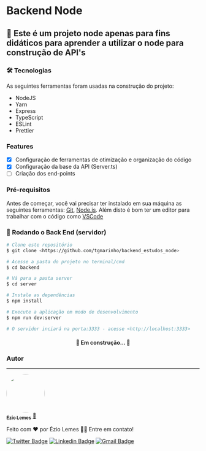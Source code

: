 # Backend Node
## 🚀 Este é um projeto node apenas para fins didáticos para aprender a utilizar o node para construção de API's

### 🛠 Tecnologias

As seguintes ferramentas foram usadas na construção do projeto:

- NodeJS
- Yarn
- Express
- TypeScript
- ESLint
- Prettier

### Features

- [x] Configuração de ferramentas de otimização e organização do código
- [x] Configuração da base da API (Server.ts)
- [ ] Criação dos end-points

### Pré-requisitos

Antes de começar, você vai precisar ter instalado em sua máquina as seguintes ferramentas:
[Git](https://git-scm.com), [Node.js](https://nodejs.org/en/). 
Além disto é bom ter um editor para trabalhar com o código como [VSCode](https://code.visualstudio.com/)

### 🎲 Rodando o Back End (servidor)

```bash
# Clone este repositório
$ git clone <https://github.com/tgmarinho/backend_estudos_node>

# Acesse a pasta do projeto no terminal/cmd
$ cd backend

# Vá para a pasta server
$ cd server

# Instale as dependências
$ npm install

# Execute a aplicação em modo de desenvolvimento
$ npm run dev:server

# O servidor inciará na porta:3333 - acesse <http://localhost:3333>
```


<h4 align="center"> 
	🚧  Em construção...  🚧
</h4>



### Autor
---

<a href="https://github.com/eziolemes">
 <img style="border-radius: 50%;" src="https://avatars0.githubusercontent.com/u/46937523?s=460&u=1bc6e301e80c3030880862e2d12e65b854c6b107&v=4" width="100px;" alt=""/>
 <br />
 <sub><b>Ézio Lemes</b></sub></a> <a href="https://github.com/eziolemes/" title="GitHub">🚀</a>


Feito com ❤️ por Ézio Lemes 👋🏽 Entre em contato!

[![Twitter Badge](https://img.shields.io/badge/-@eziolemes-1ca0f1?style=flat-square&labelColor=1ca0f1&logo=twitter&logoColor=white&link=https://twitter.com/eziolemes)](https://twitter.com/eziolemes) [![Linkedin Badge](https://img.shields.io/badge/-Ézio-blue?style=flat-square&logo=Linkedin&logoColor=white&link=https://www.linkedin.com/in/ezio-lemes/)](https://www.linkedin.com/in/ezio-lemes/) 
[![Gmail Badge](https://img.shields.io/badge/-eziolemes@gmail.com-c14438?style=flat-square&logo=Gmail&logoColor=white&link=mailto:eziolemes@gmail.com)](mailto:eziolemes@gmail.com)
